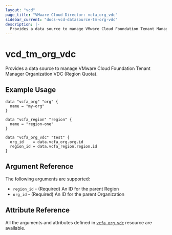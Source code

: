 ```yaml
---
layout: "vcd"
page_title: "VMware Cloud Director: vcfa_org_vdc"
sidebar_current: "docs-vcd-datasource-tm-org-vdc"
description: |-
  Provides a data source to manage VMware Cloud Foundation Tenant Manager Organization VDC.
---
```


# vcd\_tm\_org\_vdc

Provides a data source to manage VMware Cloud Foundation Tenant Manager Organization VDC (Region Quota).

## Example Usage

```hcl
data "vcfa_org" "org" {
  name = "my-org"
}

data "vcfa_region" "region" {
  name = "region-one"
}

data "vcfa_org_vdc" "test" {
  org_id    = data.vcfa_org.org.id
  region_id = data.vcfa_region.region.id
}
```

## Argument Reference

The following arguments are supported:

* `region_id` - (Required)  An ID for the parent Region
* `org_id` - (Required) An ID for the parent Organization

## Attribute Reference

All the arguments and attributes defined in
[`vcfa_org_vdc`](/providers/vmware/vcd/latest/docs/resources/tm_org_vdc) resource are available.
